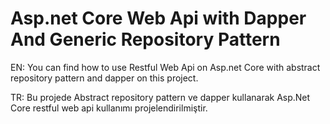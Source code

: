 # Asp.net Core Web Api with Dapper And Generic Repository Pattern


EN: You can find how to use Restful Web Api on Asp.net Core with abstract repository pattern and dapper on this project.     

TR: Bu projede Abstract repository pattern ve dapper kullanarak Asp.Net Core restful web api kullanımı 
    projelendirilmiştir.
